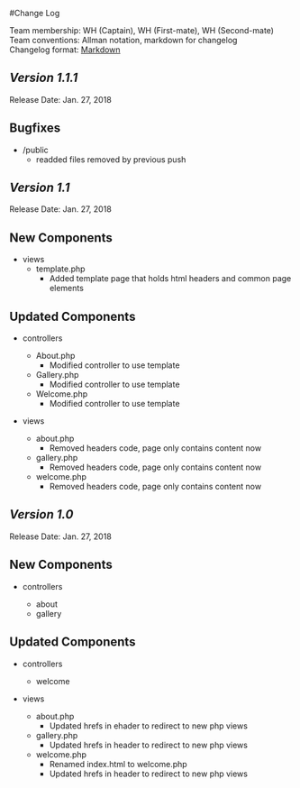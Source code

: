 #Change Log

Team membership:  WH (Captain), WH (First-mate), WH (Second-mate)
Team conventions: Allman notation, markdown for changelog  
Changelog format: [Markdown](https://github.com/adam-p/markdown-here/wiki/Markdown-Cheatsheet) 


## *Version 1.1.1*

Release Date: Jan. 27, 2018

## Bugfixes
-   /public
    -   readded files removed by previous push

## *Version 1.1*

Release Date: Jan. 27, 2018

## New Components

-   views
    -   template.php
        -   Added template page that holds html headers and common page elements
    
## Updated Components

-   controllers

    -   About.php
        -   Modified controller to use template
    -   Gallery.php
        -   Modified controller to use template
    -   Welcome.php
        -   Modified controller to use template

-   views

    -   about.php
        -   Removed headers code, page only contains content now
    -   gallery.php
        -   Removed headers code, page only contains content now
    -   welcome.php
        -   Removed headers code, page only contains content now

## *Version 1.0*

Release Date: Jan. 27, 2018

## New Components

-   controllers

    -   about
    -   gallery
    
## Updated Components

-   controllers

    -   welcome

-   views

    -   about.php
        -   Updated hrefs in ehader to redirect to new php views
    -   gallery.php
        -   Updated hrefs in header to redirect to new php views
    -   welcome.php
        -   Renamed index.html to welcome.php
        -   Updated hrefs in header to redirect to new php views


